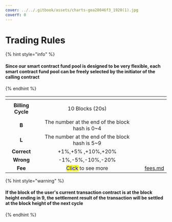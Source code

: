 ```yaml
---
cover: ../../.gitbook/assets/charts-gea28046f3_1920(1).jpg
coverY: 0
---
```


# Trading Rules

{% hint style="info" %}
#### Since our smart contract fund pool is designed to be very flexible, each smart contract fund pool can be freely selected by the initiator of the calling contract
{% endhint %}

<table data-column-title-hidden data-view="cards"><thead><tr><th align="center"></th><th align="center"></th><th data-hidden></th><th data-hidden data-card-target data-type="content-ref"></th></tr></thead><tbody><tr><td align="center"><strong>Billing Cycle</strong></td><td align="center"><p></p><p>10 Blocks (20s)</p></td><td></td><td></td></tr><tr><td align="center"> <strong>B</strong></td><td align="center">The number at the end of the block hash is 0~4</td><td></td><td></td></tr><tr><td align="center"> <strong>L</strong></td><td align="center">The number at the end of the block hash is 5~9</td><td></td><td></td></tr><tr><td align="center"><strong>Correct</strong></td><td align="center">+1%,+5% ,+10%,+20%</td><td></td><td></td></tr><tr><td align="center"><strong>Wrong</strong></td><td align="center">-1%,-5%,-10%,-20%</td><td></td><td></td></tr><tr><td align="center"><strong>Fee</strong></td><td align="center"><mark style="color:blue;">Click</mark> <mark style="color:red;"></mark> to see more</td><td></td><td><a href="fees.md">fees.md</a></td></tr></tbody></table>

{% hint style="warning" %}
#### If the block of the user's current transaction contract is at the block height ending in 9, the settlement result of the transaction will be settled at the block height of the next cycle
{% endhint %}

